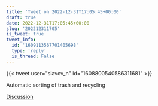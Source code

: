```yaml
---
title: 'Tweet on 2022-12-31T17:05:45+00:00'
draft: true
date: 2022-12-31T17:05:45+00:00
slug: '202212311705'
is_tweet: true
tweet_info:
  id: '1609113567701405698'
  type: 'reply'
  is_thread: False
---
```




{{< tweet user="slavov_n" id="1608800540586311681" >}}

Automatic sorting of trash and recycling

[Discussion](https://x.com/sytelus/status/1609113567701405698)
